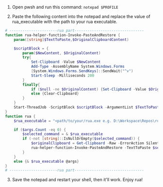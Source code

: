 1. Open pwsh and run this command: `notepad $PROFILE`  

2. Paste the following content into the notepad and replace the value of rua_executable with the path to your rua executable.
```powershell
# ----------------------rua part--------------------------------
function rua-helper-function-Invoke-PasteAndRestore {
    param([string]$TextToPaste,$OriginalClipboardContent)

    $scriptBlock = {
        param($NewContent, $OriginalContent)
        try{
            Set-Clipboard -Value $NewContent
            Add-Type -AssemblyName System.Windows.Forms
            [System.Windows.Forms.SendKeys]::SendWait("^v")
            Start-Sleep -Milliseconds 200
        }
        finally{
            if ($null -ne $OriginalContent) {Set-Clipboard -Value $OriginalContent} 
            else {Clear-Clipboard}
        }
    }
    Start-ThreadJob -ScriptBlock $scriptBlock -ArgumentList $TextToPaste, $OriginalClipboardContent | Out-Null
}
function rua {
    $rua_executable = "<path/to/your/rua.exe e.g. D:\Workspace\Repos\rua\target\debug\rua.exe>"

    if ($args.Count -eq 0) {
        $selected_command = & $rua_executable
        if (-not [string]::IsNullOrEmpty($selected_command)) {
            $originalClipboard = Get-Clipboard -Raw -ErrorAction SilentlyContinue
            rua-helper-function-Invoke-PasteAndRestore -TextToPaste $selected_command -OriginalClipboardContent $originalClipboard
        }
    }
    else {& $rua_executable @args} 
}
# ----------------------rua part--------------------------------
```

3. Save the notepad and restart your shell, then it'll work. Enjoy rua!